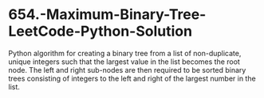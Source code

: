 # 654.-Maximum-Binary-Tree-LeetCode-Python-Solution
Python algorithm for creating a binary tree from a list of non-duplicate, unique integers such that the largest value in the list becomes the root node. The left and right sub-nodes are then required to be sorted binary trees consisting of integers to the left and right of the largest number in the list.
